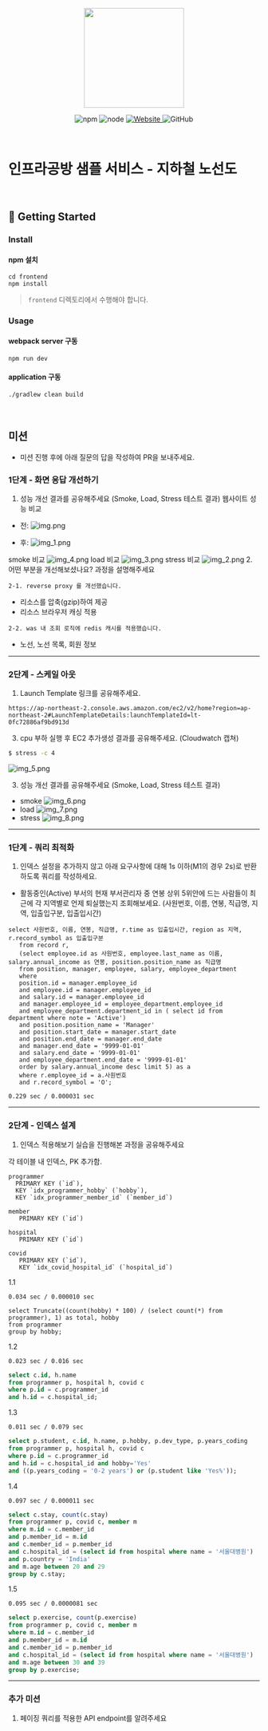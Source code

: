 <p align="center">
    <img width="200px;" src="https://raw.githubusercontent.com/woowacourse/atdd-subway-admin-frontend/master/images/main_logo.png"/>
</p>
<p align="center">
  <img alt="npm" src="https://img.shields.io/badge/npm-%3E%3D%205.5.0-blue">
  <img alt="node" src="https://img.shields.io/badge/node-%3E%3D%209.3.0-blue">
  <a href="https://edu.nextstep.camp/c/R89PYi5H" alt="nextstep atdd">
    <img alt="Website" src="https://img.shields.io/website?url=https%3A%2F%2Fedu.nextstep.camp%2Fc%2FR89PYi5H">
  </a>
  <img alt="GitHub" src="https://img.shields.io/github/license/next-step/atdd-subway-service">
</p>

<br>

# 인프라공방 샘플 서비스 - 지하철 노선도

<br>

## 🚀 Getting Started

### Install
#### npm 설치
```
cd frontend
npm install
```
> `frontend` 디렉토리에서 수행해야 합니다.

### Usage
#### webpack server 구동
```
npm run dev
```
#### application 구동
```
./gradlew clean build
```
<br>

## 미션

* 미션 진행 후에 아래 질문의 답을 작성하여 PR을 보내주세요.


### 1단계 - 화면 응답 개선하기
1. 성능 개선 결과를 공유해주세요 (Smoke, Load, Stress 테스트 결과)
웹사이트 성능 비교
- 전:
![img.png](img.png)

- 후:
![img_1.png](img_1.png)

smoke 비교
![img_4.png](img_4.png)
load 비교 
![img_3.png](img_3.png)
stress 비교
![img_2.png](img_2.png)
2. 어떤 부분을 개선해보셨나요? 과정을 설명해주세요

    2-1. reverse proxy 를 개선했습니다.
   - 리소스를 압축(gzip)하여 제공
   - 리소스 브라우저 캐싱 적용

    2-2. was 내 조회 로직에 redis 캐시를 적용했습니다.
   - 노선, 노선 목록, 회원 정보

---

### 2단계 - 스케일 아웃

1. Launch Template 링크를 공유해주세요.
  
`https://ap-northeast-2.console.aws.amazon.com/ec2/v2/home?region=ap-northeast-2#LaunchTemplateDetails:launchTemplateId=lt-0fc72886af9bd913d`

3. cpu 부하 실행 후 EC2 추가생성 결과를 공유해주세요. (Cloudwatch 캡쳐)

```sh
$ stress -c 4
```
![img_5.png](img_5.png)

3. 성능 개선 결과를 공유해주세요 (Smoke, Load, Stress 테스트 결과)
- smoke
![img_6.png](img_6.png)
- load
![img_7.png](img_7.png)
- stress
![img_8.png](img_8.png)
---

### 1단계 - 쿼리 최적화

1. 인덱스 설정을 추가하지 않고 아래 요구사항에 대해 1s 이하(M1의 경우 2s)로 반환하도록 쿼리를 작성하세요.

- 활동중인(Active) 부서의 현재 부서관리자 중 연봉 상위 5위안에 드는 사람들이 최근에 각 지역별로 언제 퇴실했는지 조회해보세요. (사원번호, 이름, 연봉, 직급명, 지역, 입출입구분, 입출입시간)
```
select 사원번호, 이름, 연봉, 직급명, r.time as 입출입시간, region as 지역, r.record_symbol as 입출입구분
   from record r,
   (select employee.id as 사원번호, employee.last_name as 이름, salary.annual_income as 연봉, position.position_name as 직급명 
   from position, manager, employee, salary, employee_department
   where
   position.id = manager.employee_id
   and employee.id = manager.employee_id
   and salary.id = manager.employee_id
   and manager.employee_id = employee_department.employee_id
   and employee_department.department_id in ( select id from department where note = 'Active')
   and position.position_name = 'Manager'
   and position.start_date = manager.start_date
   and position.end_date = manager.end_date
   and manager.end_date = '9999-01-01'
   and salary.end_date = '9999-01-01'
   and employee_department.end_date = '9999-01-01'
   order by salary.annual_income desc limit 5) as a
   where r.employee_id = a.사원번호
   and r.record_symbol = 'O';
```
`0.229 sec / 0.000031 sec`

---

### 2단계 - 인덱스 설계

1. 인덱스 적용해보기 실습을 진행해본 과정을 공유해주세요


각 테이블 내 인덱스, PK 추가함.
```
programmer
  PRIMARY KEY (`id`),
  KEY `idx_programmer_hobby` (`hobby`),
  KEY `idx_programmer_member_id` (`member_id`)
  
member
   PRIMARY KEY (`id`)

hospital
   PRIMARY KEY (`id`)
   
covid
   PRIMARY KEY (`id`),
   KEY `idx_covid_hospital_id` (`hospital_id`)        

```

1.1

`0.034 sec / 0.000010 sec`

```
select Truncate((count(hobby) * 100) / (select count(*) from programmer), 1) as total, hobby 
from programmer 
group by hobby;
```

1.2

`0.023 sec / 0.016 sec`

``` sql
select c.id, h.name 
from programmer p, hospital h, covid c 
where p.id = c.programmer_id 
and h.id = c.hospital_id;
```


1.3

`0.011 sec / 0.079 sec`

``` sql
select p.student, c.id, h.name, p.hobby, p.dev_type, p.years_coding 
from programmer p, hospital h, covid c 
where p.id = c.programmer_id 
and h.id = c.hospital_id and hobby='Yes'
and ((p.years_coding = '0-2 years') or (p.student like 'Yes%'));
```

1.4

`0.097 sec / 0.000011 sec`

``` sql
select c.stay, count(c.stay) 
from programmer p, covid c, member m 
where m.id = c.member_id
and p.member_id = m.id 
and c.member_id = p.member_id
and c.hospital_id = (select id from hospital where name = '서울대병원') 
and p.country = 'India'
and m.age between 20 and 29 
group by c.stay;
```

1.5

`0.095 sec / 0.0000081 sec`

``` sql
select p.exercise, count(p.exercise) 
from programmer p, covid c, member m 
where m.id = c.member_id 
and p.member_id = m.id 
and c.member_id = p.member_id
and c.hospital_id = (select id from hospital where name = '서울대병원') 
and m.age between 30 and 39 
group by p.exercise;
```

---

### 추가 미션

1. 페이징 쿼리를 적용한 API endpoint를 알려주세요
